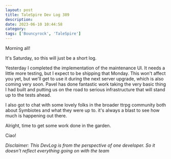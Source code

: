 ```yaml
---
layout: post
title: TaleSpire Dev Log 389
description:
date: 2023-06-10 10:44:58
category:
tags: ['Bouncyrock', 'TaleSpire']
---
```


Morning all!

It's Saturday, so this will just be a short log.

Yesterday I completed the implementation of the maintenance UI. It needs a little more testing, but I expect to be shipping that Monday. This won't affect you yet, but we'll get to use it during the next server upgrade, which is also coming very soon. Pavel has done fantastic work taking the very basic thing I had built and putting us on the road to serious infrastructure that will stand up to the tests ahead.

I also got to chat with some lovely folks in the broader ttrpg community both about Symbiotes and what they were up to. it's always a blast to see how much is happening out there.

Alright, time to get some work done in the garden.

Ciao!

*Disclaimer: This DevLog is from the perspective of one developer. So it doesn't reflect everything going on with the team*
